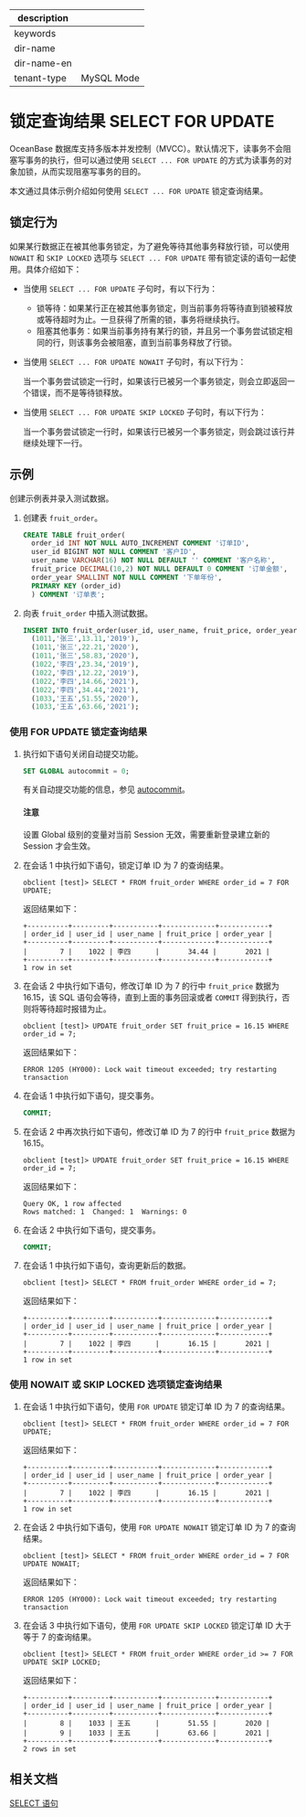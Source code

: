 |description||
|---|---|
|keywords||
|dir-name||
|dir-name-en||
|tenant-type|MySQL Mode|

# 锁定查询结果 SELECT FOR UPDATE

OceanBase 数据库支持多版本并发控制（MVCC）。默认情况下，读事务不会阻塞写事务的执行，但可以通过使用 `SELECT ... FOR UPDATE` 的方式为读事务的对象加锁，从而实现阻塞写事务的目的。

本文通过具体示例介绍如何使用 `SELECT ... FOR UPDATE` 锁定查询结果。

## 锁定行为

如果某行数据正在被其他事务锁定，为了避免等待其他事务释放行锁，可以使用 `NOWAIT` 和 `SKIP LOCKED` 选项与 `SELECT ... FOR UPDATE` 带有锁定读的语句一起使用。具体介绍如下：

* 当使用 `SELECT ... FOR UPDATE` 子句时，有以下行为：

  * 锁等待：如果某行正在被其他事务锁定，则当前事务将等待直到锁被释放或等待超时为止。一旦获得了所需的锁，事务将继续执行。
  * 阻塞其他事务：如果当前事务持有某行的锁，并且另一个事务尝试锁定相同的行，则该事务会被阻塞，直到当前事务释放了行锁。

* 当使用 `SELECT ... FOR UPDATE NOWAIT` 子句时，有以下行为：

  当一个事务尝试锁定一行时，如果该行已被另一个事务锁定，则会立即返回一个错误，而不是等待锁释放。

* 当使用 `SELECT ... FOR UPDATE SKIP LOCKED` 子句时，有以下行为：

  当一个事务尝试锁定一行时，如果该行已被另一个事务锁定，则会跳过该行并继续处理下一行。

## 示例

创建示例表并录入测试数据。

1. 创建表 `fruit_order`。

    ```sql
    CREATE TABLE fruit_order(
      order_id INT NOT NULL AUTO_INCREMENT COMMENT '订单ID',
      user_id BIGINT NOT NULL COMMENT '客户ID',
      user_name VARCHAR(16) NOT NULL DEFAULT '' COMMENT '客户名称',
      fruit_price DECIMAL(10,2) NOT NULL DEFAULT 0 COMMENT '订单金额',
      order_year SMALLINT NOT NULL COMMENT '下单年份',
      PRIMARY KEY (order_id)
      ) COMMENT '订单表';
    ```

2. 向表 `fruit_order` 中插入测试数据。

    ```sql
    INSERT INTO fruit_order(user_id, user_name, fruit_price, order_year) VALUES
      (1011,'张三',13.11,'2019'),
      (1011,'张三',22.21,'2020'),
      (1011,'张三',58.83,'2020'),
      (1022,'李四',23.34,'2019'),
      (1022,'李四',12.22,'2019'),
      (1022,'李四',14.66,'2021'),
      (1022,'李四',34.44,'2021'),
      (1033,'王五',51.55,'2020'),
      (1033,'王五',63.66,'2021');
    ```

### 使用 FOR UPDATE 锁定查询结果

1. 执行如下语句关闭自动提交功能。

    ```sql
    SET GLOBAL autocommit = 0;
    ```

    有关自动提交功能的信息，参见 [autocommit](../../../../700.reference/800.configuration-items-and-system-variables/200.system-variable/300.global-system-variable/600.autocommit-global.md)。

    <main id="notice" type='notice'>
      <h4>注意</h4>
      <p>设置 Global 级别的变量对当前 Session 无效，需要重新登录建立新的 Session 才会生效。</p>
    </main>

2. 在会话 1 中执行如下语句，锁定订单 ID 为 7 的查询结果。

    ```shell
    obclient [test]> SELECT * FROM fruit_order WHERE order_id = 7 FOR UPDATE;
    ```

    返回结果如下：

    ```shell
    +----------+---------+-----------+-------------+------------+
    | order_id | user_id | user_name | fruit_price | order_year |
    +----------+---------+-----------+-------------+------------+
    |        7 |    1022 | 李四      |       34.44 |       2021 |
    +----------+---------+-----------+-------------+------------+
    1 row in set
    ```

3. 在会话 2 中执行如下语句，修改订单 ID 为 7 的行中 `fruit_price` 数据为 16.15，该 SQL 语句会等待，直到上面的事务回滚或者 `COMMIT` 得到执行，否则将等待超时报错为止。

    ```shell
    obclient [test]> UPDATE fruit_order SET fruit_price = 16.15 WHERE order_id = 7;
    ```

    返回结果如下：

    ```shell
    ERROR 1205 (HY000): Lock wait timeout exceeded; try restarting transaction
    ```

4. 在会话 1 中执行如下语句，提交事务。

    ```sql
    COMMIT;
    ```

5. 在会话 2 中再次执行如下语句，修改订单 ID 为 7 的行中 `fruit_price` 数据为 16.15。

    ```shell
    obclient [test]> UPDATE fruit_order SET fruit_price = 16.15 WHERE order_id = 7;
    ```

    返回结果如下：

    ```shell
    Query OK, 1 row affected
    Rows matched: 1  Changed: 1  Warnings: 0
    ```

6. 在会话 2 中执行如下语句，提交事务。

    ```sql
    COMMIT;
    ```

7. 在会话 1 中执行如下语句，查询更新后的数据。

    ```shell
    obclient [test]> SELECT * FROM fruit_order WHERE order_id = 7;
    ```

    返回结果如下：

    ```shell
    +----------+---------+-----------+-------------+------------+
    | order_id | user_id | user_name | fruit_price | order_year |
    +----------+---------+-----------+-------------+------------+
    |        7 |    1022 | 李四      |       16.15 |       2021 |
    +----------+---------+-----------+-------------+------------+
    1 row in set
    ```

### 使用 NOWAIT 或 SKIP LOCKED 选项锁定查询结果

1. 在会话 1 中执行如下语句，使用 `FOR UPDATE` 锁定订单 ID 为 7 的查询结果。

    ```shell
    obclient [test]> SELECT * FROM fruit_order WHERE order_id = 7 FOR UPDATE;
    ```

    返回结果如下：

    ```shell
    +----------+---------+-----------+-------------+------------+
    | order_id | user_id | user_name | fruit_price | order_year |
    +----------+---------+-----------+-------------+------------+
    |        7 |    1022 | 李四      |       16.15 |       2021 |
    +----------+---------+-----------+-------------+------------+
    1 row in set
    ```

2. 在会话 2 中执行如下语句，使用 `FOR UPDATE NOWAIT` 锁定订单 ID 为 7 的查询结果。

    ```shell
    obclient [test]> SELECT * FROM fruit_order WHERE order_id = 7 FOR UPDATE NOWAIT;
    ```

    返回结果如下：

    ```shell
    ERROR 1205 (HY000): Lock wait timeout exceeded; try restarting transaction
    ```

3. 在会话 3 中执行如下语句，使用 `FOR UPDATE SKIP LOCKED` 锁定订单 ID 大于等于 7 的查询结果。

    ```shell
    obclient [test]> SELECT * FROM fruit_order WHERE order_id >= 7 FOR UPDATE SKIP LOCKED;
    ```

    返回结果如下：

    ```shell
    +----------+---------+-----------+-------------+------------+
    | order_id | user_id | user_name | fruit_price | order_year |
    +----------+---------+-----------+-------------+------------+
    |        8 |    1033 | 王五      |       51.55 |       2020 |
    |        9 |    1033 | 王五      |       63.66 |       2021 |
    +----------+---------+-----------+-------------+------------+
    2 rows in set
    ```

## 相关文档

[SELECT 语句](../../../../700.reference/500.sql-reference/100.sql-syntax/200.common-tenant-of-mysql-mode/600.sql-statement-of-mysql-mode/8100.select-of-mysql-mode/100.select-of-mysql-mode.md)

